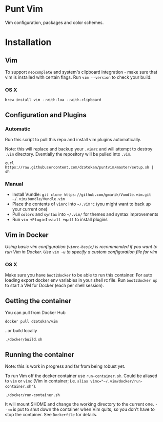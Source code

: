 Punt Vim 
========

Vim configuration, packages and color schemes.

# Installation

## Vim

To support `neocomplete` and system's clipboard integration - make sure that vim is installed with certain flags. Run
`vim --version` to check your build.

### OS X

    brew install vim --with-lua --with-clipboard

## Configuration and Plugins

### Automatic

Run this script to pull this repo and install vim plugins automatically. 

Note: this will replace and backup your `.vimrc` and will attempt to destroy `.vim` directory. Eventially the repository
will be pulled into `.vim`.
  
    curl https://raw.githubusercontent.com/dzotokan/puntvim/master/setup.sh | sh
    
### Manual

- Install Vundle: `git clone https://github.com/gmarik/Vundle.vim.git ~/.vim/bundle/Vundle.vim`
- Place the contents of `vimrc` into `~/.vimrc` (you might want to back up your current one)
- Pull `colors` and `syntax` into `~/.vim/` for themes and syntax improvements
- Run `vim +PluginInstall +qall` to install plugins

## Vim in Docker

_Using basic vim configuration (`vimrc-basic`) is recommended if you want to run Vim in Docker. Use `vim -u` to specify
a custom configuration file for vim_

### OS X

Make sure you have `boot2docker` to be able to run this container. For auto loading export docker env variables in your
shell rc file. Run `boot2docker up` to start a VM for Docker (each per shell session).

## Getting the container

You can pull from Docker Hub

    docker pull dzotokan/vim

..or build locally

    ./docker/build.sh

## Running the container

Note: this is work in progress and far from being robust yet.

To run Vim off the docker container use `run-container.sh`. Could be aliased to `vim` or `vimc` (Vim in container; i.e.
`alias vimc="~/.vim/docker/run-container.sh"`).

    ./docker/run-container.sh

It will mount $HOME and change the working directory to the current one. `--rm` is put to shut down the container when
Vim quits, so you don't have to stop the container. See `Dockerfile` for details.
